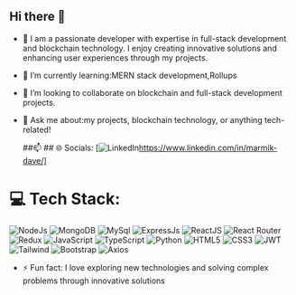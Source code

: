 ## Hi there 👋

<!--
**MarmikDave/MarmikDave** is a ✨ _special_ ✨ repository because its `README.md` (this file) appears on your GitHub profile.

Here are some ideas to get you started: -->

- 🔭 I am a passionate developer with expertise in full-stack development and blockchain technology. I enjoy creating innovative solutions and enhancing user experiences through my projects.
- 🌱 I’m currently learning:MERN stack development,Rollups 
- 👯 I’m looking to collaborate on blockchain and full-stack development projects.
- 💬 Ask me about:my projects, blockchain technology, or anything tech-related!

  ##📫 ## 🌐 Socials:
[![LinkedIn](https://img.shields.io/badge/LinkedIn-0077B5?style=for-the-badge&logo=linkedin&logoColor=white)https://www.linkedin.com/in/marmik-dave/]

# 💻 Tech Stack:
![NodeJs](https://img.shields.io/badge/Node%20js-339933?style=for-the-badge&logo=nodedotjs&logoColor=white) ![MongoDB](https://img.shields.io/badge/MongoDB-4EA94B?style=for-the-badge&logo=mongodb&logoColor=white) ![MySql](https://img.shields.io/badge/MySQL-005C84?style=for-the-badge&logo=mysql&logoColor=white)  ![ExpressJs](https://img.shields.io/badge/Express%20js-000000?style=for-the-badge&logo=express&logoColor=white) ![ReactJS](https://img.shields.io/badge/React-20232A?style=for-the-badge&logo=react&logoColor=61DAFB) ![React Router](https://img.shields.io/badge/React_Router-CA4245?style=for-the-badge&logo=react-router&logoColor=white) ![Redux](https://img.shields.io/badge/Redux-593D88?style=for-the-badge&logo=redux&logoColor=white) ![JavaScript](https://img.shields.io/badge/JavaScript-323330?style=for-the-badge&logo=javascript&logoColor=F7DF1E) ![TypeScript](https://img.shields.io/badge/TypeScript-007ACC?style=for-the-badge&logo=typescript&logoColor=white) ![Python](https://img.shields.io/badge/Python-FFD43B?style=for-the-badge&logo=python&logoColor=blue) ![HTML5](https://img.shields.io/badge/HTML5-E34F26?style=for-the-badge&logo=html5&logoColor=white) ![CSS3](https://img.shields.io/badge/CSS3-1572B6?style=for-the-badge&logo=css3&logoColor=white) ![JWT](https://img.shields.io/badge/JWT-000000?style=for-the-badge&logo=JSON%20web%20tokens&logoColor=white) ![Tailwind](https://img.shields.io/badge/Tailwind_CSS-38B2AC?style=for-the-badge&logo=tailwind-css&logoColor=white)  ![Bootstrap](https://img.shields.io/badge/Bootstrap-563D7C?style=for-the-badge&logo=bootstrap&logoColor=white) ![Axios](https://img.shields.io/badge/axios-671ddf?&style=for-the-badge&logo=axios&logoColor=white)

- ⚡ Fun fact: I love exploring new technologies and solving complex problems through innovative solutions
